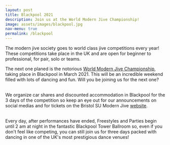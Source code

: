 ```yaml
---
layout: post
title: Blackpool 2021
description: Join us at the World Modern Jive Championship!
image: assets/images/blackpool.jpg
nav-menu: true
permalink: /blackpool
---
```


The modern jive society goes to world class jive competitions every year! These competitions take place in the UK and are open for beginner to professional, for pair, solo or teams. 

<p><span class="image right"><img src="{% link assets/images/blackpoolparty.jpg %}" alt="" /></span>The next one planed is the notorious <a href="https://wmjc-blackpool.com" target="_blank">World Modern Jive Championship</a>, taking place in Blackpool in March 2021. This will be an incredible weekend filled with lots of dancing and fun. Will you be joining us for the next one? <br> <br>

We organize car shares and discounted accommodation in Blackpool for the 3 days of the competition so keep an eye out for our announcements on social medias and for tickets on the Bristol SU Modern Jive <a href="https://www.bristolsu.org.uk/groups/modern-jive-society" target="_blank">website</a>.  <br> <br> 

Every day, after performances have ended, Freestyles and Parties begin until 2 am at night in the fantastic Blackpool Tower Ballroom so, even if you don't feel like competing, you can still join us for three days packed with dancing in one of the UK's most prestigious dance venues!</p>
